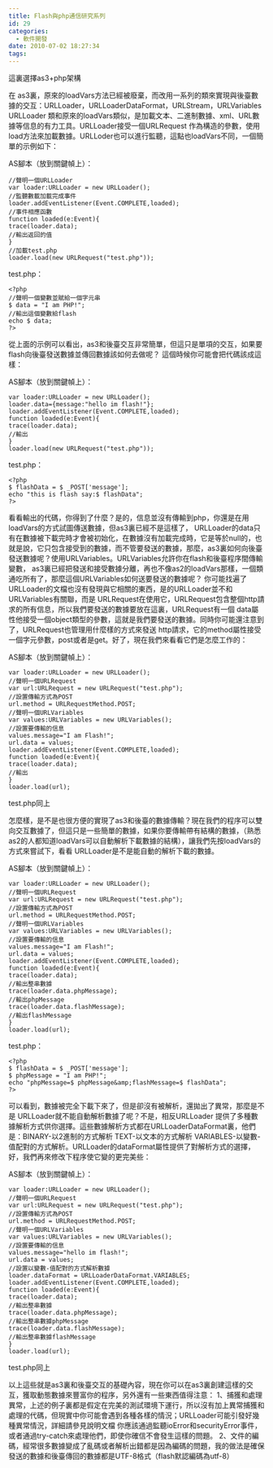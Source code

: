 ```yaml
---
title: Flash與php通信研究系列
id: 29
categories:
  - 軟件開發
date: 2010-07-02 18:27:34
tags:
---
```


這裏選擇as3+php架構

在 as3裏，原來的loadVars方法已經被廢棄，而改用一系列的類來實現與後臺數據的交互：URLLoader，URLLoaderDataFormat，URLStream，URLVariables
URLLoader 類和原來的loadVars類似，是加載文本、二進制數據、xml、URL數據等信息的有力工具。URLLoader接受一個URLRequest 作為構造的參數，使用load方法來加載數據。URLLoder也可以進行監聽，這點也loadVars不同，一個簡單的示例如下：

<!--more-->

AS腳本（放到關鍵幀上）：

```
//聲明一個URLLoader
var loader:URLLoader = new URLLoader();
//監聽數載加載完成事件
loader.addEventListener(Event.COMPLETE,loaded);
//事件相應函數
function loaded(e:Event){
trace(loader.data);
//輸出返回的值
}
//加載test.php
loader.load(new URLRequest("test.php"));
```

test.php：

```
<?php
//聲明一個變數並賦給一個字元串
$ data = "I am PHP!";
//輸出這個變數給flash
echo $ data;
?>
```

從上面的示例可以看出，as3和後臺交互非常簡單，但這只是單項的交互，如果要flash向後臺發送數據並傳回數據該如何去做呢？
這個時候你可能會把代碼該成這樣：

AS腳本（放到關鍵幀上）：

```
var loader:URLLoader = new URLLoader();
loader.data={message:"hello im flash!"};
loader.addEventListener(Event.COMPLETE,loaded);
function loaded(e:Event){
trace(loader.data);
//輸出
}
loader.load(new URLRequest("test.php"));
```

test.php：

```
<?php
$ flashData = $ _POST['message'];
echo "this is flash say:$ flashData";
?>
```

看看輸出的代碼，你得到了什麼？是的，信息並沒有傳輸到php，你還是在用loadVars的方式試圖傳送數據，但as3裏已經不是這樣了， URLLoader的data只有在數據被下載完時才會被初始化，在數據沒有加載完成時，它是等於null的，也就是說，它只包含接受到的數據，而不管要發送的數據，那麼，as3裏如何向後臺發送數據呢？使用URLVariables。URLVariables允許你在flash和後臺程序間傳輸變數， as3裏已經把發送和接受數據分離，再也不像as2的loadVars那樣，一個類通吃所有了，那麼這個URLVariables如何送要發送的數據呢？
你可能找遍了URLLoader的文檔也沒有發現與它相關的東西，是的URLLoader並不和URLVariables有關聯，而是 URLRequest在使用它，URLRequest包含整個http請求的所有信息，所以我們要發送的數據要放在這裏，URLRequest有一個 data屬性他接受一個object類型的參數，這就是我們要發送的數據。同時你可能還注意到了，URLRequest也管理用什麼樣的方式來發送 http請求，它的method屬性接受一個字元參數，post或者是get。好了，現在我們來看看它們是怎麼工作的：

AS腳本（放到關鍵幀上）：

```
var loader:URLLoader = new URLLoader();
//聲明一個URLRequest
var url:URLRequest = new URLRequest("test.php");
//設置傳輸方式為POST
url.method = URLRequestMethod.POST;
//聲明一個URLVariables
var values:URLVariables = new URLVariables();
//設置要傳輸的信息
values.message="I am Flash!";
url.data = values;
loader.addEventListener(Event.COMPLETE,loaded);
function loaded(e:Event){
trace(loader.data);
//輸出
}
loader.load(url);
```

test.php同上

怎麼樣，是不是也很方便的實現了as3和後臺的數據傳輸？現在我們的程序可以雙向交互數據了，但這只是一些簡單的數據，如果你要傳輸帶有結構的數據，（熟悉as2的人都知道loadVars可以自動解析下載數據的結構），讓我們先按loadVars的方式來嘗試下，看看 URLLoader是不是能自動的解析下載的數據。

AS腳本（放到關鍵幀上）：

```
var loader:URLLoader = new URLLoader();
//聲明一個URLRequest
var url:URLRequest = new URLRequest("test.php");
//設置傳輸方式為POST
url.method = URLRequestMethod.POST;
//聲明一個URLVariables
var values:URLVariables = new URLVariables();
//設置要傳輸的信息
values.message="I am Flash!";
url.data = values;
loader.addEventListener(Event.COMPLETE,loaded);
function loaded(e:Event){
trace(loader.data);
//輸出整串數據
trace(loader.data.phpMessage);
//輸出phpMessage
trace(loader.data.flashMessage);
//輸出flashMessage
}
loader.load(url);
```

test.php：

```
<?php
$ flashData = $ _POST['message'];
$ phpMessage = "I am PHP!";
echo "phpMessage=$ phpMessage&amp;flashMessage=$ flashData";
?>
```

可以看到，數據被完全下載下來了，但是卻沒有被解析，還拋出了異常，那麼是不是 URLLoader就不能自動解析數據了呢？不是，相反URLLoader 提供了多種數據解析方式供你選擇。這些數據解析方式都在URLLoaderDataFormat裏，他們是：BINARY-以2進制的方式解析 TEXT-以文本的方式解析 VARIABLES-以變數-值配對的方式解析。URLLoader的dataFormat屬性提供了對解析方式的選擇，好，我們再來修改下程序使它變的更完美些：

AS腳本（放到關鍵幀上）：

```
var loader:URLLoader = new URLLoader();
//聲明一個URLRequest
var url:URLRequest = new URLRequest("test.php");
//設置傳輸方式為POST
url.method = URLRequestMethod.POST;
//聲明一個URLVariables
var values:URLVariables = new URLVariables();
//設置要傳輸的信息
values.message="hello im flash!";
url.data = values;
//設置以變數-值配對的方式解析數據
loader.dataFormat = URLLoaderDataFormat.VARIABLES;
loader.addEventListener(Event.COMPLETE,loaded);
function loaded(e:Event){
trace(loader.data);
//輸出整串數據
trace(loader.data.phpMessage);
//輸出整串數據phpMessage
trace(loader.data.flashMessage);
//輸出整串數據flashMessage
}
loader.load(url);
```

test.php同上

以上這些就是as3裏和後臺交互的基礎內容，現在你可以在as3裏創建這樣的交互，獲取動態數據來豐富你的程序，另外還有一些東西值得注意：
1、捕獲和處理異常，上述的例子裏都是假定在完美的測試環境下運行，所以沒有加上異常捕獲和處理的代碼，但現實中你可能會遇到各種各樣的情況；URLLoader可能引發好幾種異常情況，詳細請參見說明文檔
你應該通過監聽ioError和securityError事件，或者通過try-catch來處理他們，即使你確信不會發生這樣的問題。
2、文件的編碼，經常很多數據變成了亂碼或者解析出錯都是因為編碼的問題，我的做法是確保發送的數據和後臺傳回的數據都是UTF-8格式（flash默認編碼為utf-8）